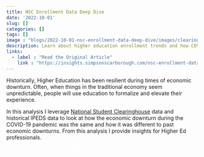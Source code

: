 ```yaml
---
title: NSC Enrollment Data Deep Dive
date: '2022-10-01'
slug: []
categories: []
tags: []
image : "blogs/2022-10-01-nsc-enrollment-data-deep-dive/images/clearinghouse__4-year-impact.png"
description: Learn about higher education enrollment trends and how COVID and the economic recession has created disparate outcomes for undergraduate, graduate, and community colleges and institutions.
links:
  - label : "Read the Original Article"
    link : "https://insights.simpsonscarborough.com/nsc-enrollment-data-deep-dive"
---
```

Historically, Higher Education has been resilient during times of economic downturn. Often, when things in the traditional economy seem unpredictable, people will use education to formalize and elevate their experience.

In this analysis I leverage [National Student Clearinghouse](https://www.studentclearinghouse.org/) data and historical IPEDS data to look at how the economic downturn during the COVID-19 pandemic was the same and how it was different to past economic downturns. From this analysis I provide insights for Higher Ed professionals.

<a style = "color:white; text-decoration:none;" href="https://insights.simpsonscarborough.com/nsc-enrollment-data-deep-dive">Read The Article: NSC Enrollment Data Deep Dive →</a>